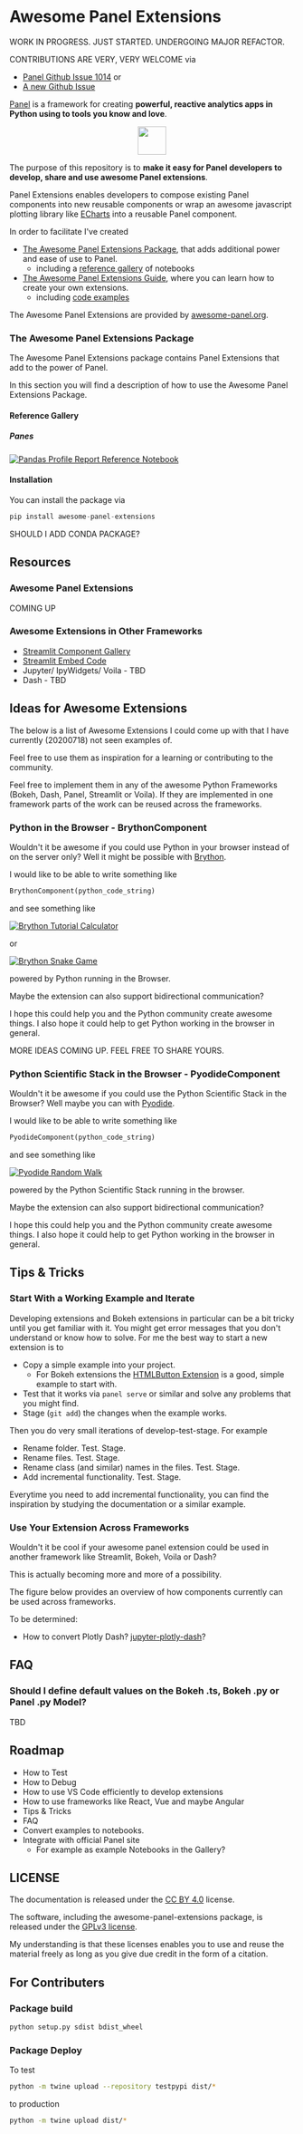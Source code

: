 # Awesome Panel Extensions

WORK IN PROGRESS. JUST STARTED. UNDERGOING MAJOR REFACTOR.

CONTRIBUTIONS ARE VERY, VERY WELCOME via

- [Panel Github Issue 1014](https://github.com/holoviz/panel/issues/1014) or
- [A new Github Issue](https://github.com/MarcSkovMadsen/awesome-panel-extensions/issues)

[Panel](https://panel.holoviz.org/) is a framework for creating **powerful, reactive analytics apps in Python using to tools you know and love**.

<a href="https://panel.holoviz.org/" target="_blank"><img src="https://panel.holoviz.org/_static/logo_stacked.png" style="display: block;margin-left: auto;margin-right: auto;height: 50px;"></a>

The purpose of this repository is to **make it easy for Panel developers to develop, share and use awesome Panel extensions**.

Panel Extensions enables developers to compose existing Panel components into new reusable components or wrap an awesome javascript plotting library like [ECharts](https://echarts.apache.org/en/index.html) into a reusable Panel component.

In order to facilitate I've created

- [The Awesome Panel Extensions Package](#the-awesome-panel-extensions-package), that adds additional power and ease of use to Panel.
  - including a [reference gallery](#reference-gallery) of notebooks
- [The Awesome Panel Extensions Guide](https://awesome-panel.readthedocs.io/en/latest/guides/awesome-panel-extensions-guide/index.html), where you can learn how to create your own extensions.
  - including [code examples](examples/guide/)

The Awesome Panel Extensions are provided by [awesome-panel.org](https://awesome-panel.org).


### The Awesome Panel Extensions Package

The Awesome Panel Extensions package contains Panel Extensions that add to the power of Panel.

In this section you will find a description of how to use the Awesome Panel Extensions Package.

#### Reference Gallery

##### Panes

[![Pandas Profile Report Reference Notebook](assets/awesome-panel-extensions/videos/pandas-profile-report-reference.gif)](https://github.com/MarcSkovMadsen/awesome-panel-extensions/blob/master/examples/reference_gallery/panes/PandasProfileReport.ipynb)

#### Installation

You can install the package via

```python
pip install awesome-panel-extensions
```

SHOULD I ADD CONDA PACKAGE?

## Resources

### Awesome Panel Extensions

COMING UP

### Awesome Extensions in Other Frameworks

- [Streamlit Component Gallery](https://www.streamlit.io/components)
- [Streamlit Embed Code](https://github.com/randyzwitch/streamlit-embedcode)
- Jupyter/ IpyWidgets/ Voila - TBD
- Dash - TBD

## Ideas for Awesome Extensions

The below is a list of Awesome Extensions I could come up with that I have currently (20200718) not seen examples of.

Feel free to use them as inspiration for a learning or contributing to the community.

Feel free to implement them in any of the awesome Python Frameworks (Bokeh, Dash, Panel, Streamlit or Voila). If they are implemented in one framework parts of the work can be reused across the frameworks.

### Python in the Browser - BrythonComponent

Wouldn't it be awesome if you could use Python in your browser instead of on the server only? Well it might be possible with [Brython](https://brython.info/index.html).

I would like to be able to write something like

```Python
BrythonComponent(python_code_string)
```

and see something like

[![Brython Tutorial Calculator](assets/awesome-panel-extensions/videos/brython-calculator.gif)](https://brython.info/static_tutorial/en/index.html)

or

[![Brython Snake Game](assets/awesome-panel-extensions/videos/brython_snake_game.gif)](https://medium.com/swlh/sick-of-javascript-just-use-browser-python-4b9679efe08b)

powered by Python running in the Browser.

Maybe the extension can also support bidirectional communication?

I hope this could help you and the Python community create awesome things. I also hope it could help to get Python working in the browser in general.

MORE IDEAS COMING UP. FEEL FREE TO SHARE YOURS.

### Python Scientific Stack in the Browser - PyodideComponent

Wouldn't it be awesome if you could use the Python Scientific Stack in the Browser? Well maybe you can with [Pyodide](https://hacks.mozilla.org/2019/04/pyodide-bringing-the-scientific-python-stack-to-the-browser/).

I would like to be able to write something like

```python
PyodideComponent(python_code_string)
```

and see something like

[![Pyodide Random Walk](assets/awesome-panel-extensions/videos/pyodide-random-walk.gif)](https://www.guangshi.io/posts/run-a-random-walker-in-your-website-using-pyodide/)

powered by the Python Scientific Stack running in the browser.

Maybe the extension can also support bidirectional communication?

I hope this could help you and the Python community create awesome things. I also hope it could help to get Python working in the browser in general.

## Tips & Tricks

### Start With a Working Example and Iterate

Developing extensions and Bokeh extensions in particular can be a bit tricky until you get familiar with it. You might get error messages that you don't understand or know how to solve. For me the best way to start a new extension is to

- Copy a simple example into your project.
  - For Bokeh extensions the [HTMLButton Extension](examples/guide/html_button) is a good, simple example to start with.
- Test that it works via `panel serve` or similar and solve any problems that you might find.
- Stage (`git add`) the changes when the example works.

Then you do very small iterations of develop-test-stage. For example

- Rename folder. Test. Stage.
- Rename files. Test. Stage.
- Rename class (and similar) names in the files. Test. Stage.
- Add incremental functionality. Test. Stage.

Everytime you need to add incremental functionality, you can find the inspiration by studying the documentation or a similar example.

### Use Your Extension Across Frameworks

Wouldn't it be cool if your awesome panel extension could be used in another framework like Streamlit, Bokeh, Voila or Dash?

This is actually becoming more and more of a possibility.

The figure below provides an overview of how components currently can be used across frameworks.

To be determined:

- How to convert Plotly Dash? [jupyter-plotly-dash](https://pypi.org/project/jupyter-plotly-dash/)?

## FAQ

### Should I define default values on the Bokeh .ts, Bokeh .py or Panel .py Model?

TBD

## Roadmap

- How to Test
- How to Debug
- How to use VS Code efficiently to develop extensions
- How to use frameworks like React, Vue and maybe Angular
- Tips & Tricks
- FAQ
- Convert examples to notebooks.
- Integrate with official Panel site
     - For example as example Notebooks in the Gallery?

## LICENSE

The documentation is released under the [CC BY 4.0](https://creativecommons.org/licenses/by/4.0/) license.

The software, including the awesome-panel-extensions package, is released under the [GPLv3 license](https://www.gnu.org/licenses/gpl-3.0.html).

My understanding is that these licenses enables you to use and reuse the material freely as long as you give due credit in the form of a citation.

## For Contributers

### Package build

```bash
python setup.py sdist bdist_wheel
```

### Package Deploy

To test

```bash
python -m twine upload --repository testpypi dist/*
```

to production

```bash
python -m twine upload dist/*
```